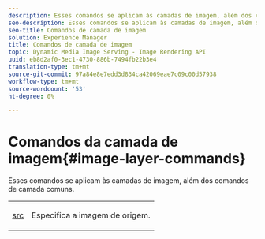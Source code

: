 ```yaml
---
description: Esses comandos se aplicam às camadas de imagem, além dos comandos de camada comuns.
seo-description: Esses comandos se aplicam às camadas de imagem, além dos comandos de camada comuns.
seo-title: Comandos de camada de imagem
solution: Experience Manager
title: Comandos de camada de imagem
topic: Dynamic Media Image Serving - Image Rendering API
uuid: eb8d2af0-3ec1-4730-886b-7494fb22b3e4
translation-type: tm+mt
source-git-commit: 97a84e8e7edd3d834ca42069eae7c09c00d57938
workflow-type: tm+mt
source-wordcount: '53'
ht-degree: 0%

---
```



# Comandos da camada de imagem{#image-layer-commands}

Esses comandos se aplicam às camadas de imagem, além dos comandos de camada comuns.

<table id="simpletable_F6799DA025A64970B95085FB9910E1EF"> 
 <tr class="strow"> 
  <td class="stentry"> <p><a href="../../../../../../is-api/http-ref/image-serving-api-ref/c-http-protocol-reference/c-command-reference/r-src.md#reference-f6506637778c4c69bf106a7924a91ab1" type="reference" format="dita" scope="local"> src</a> </p> </td> 
  <td class="stentry"> <p>Especifica a imagem de origem. </p></td> 
 </tr> 
</table>

